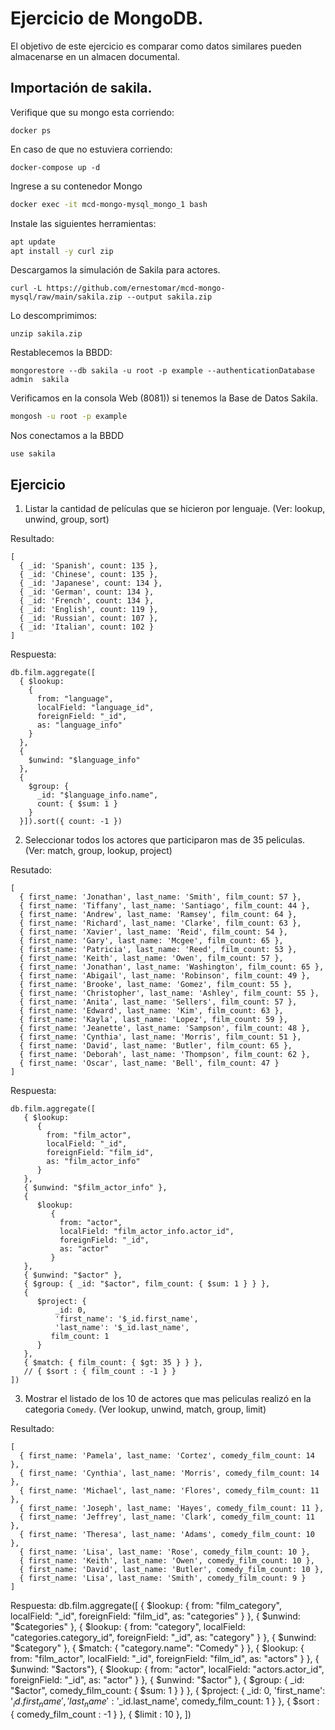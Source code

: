 # Ejercicio de MongoDB.

El objetivo de este ejercicio es comparar como datos similares pueden almacenarse en un almacen documental.

## Importación de sakila.

Verifique que su mongo esta corriendo:

```
docker ps
````

En caso de que no estuviera corriendo:

```
docker-compose up -d
```

Ingrese a su contenedor Mongo

```bash
docker exec -it mcd-mongo-mysql_mongo_1 bash
```

Instale las siguientes herramientas:

```bash
apt update
apt install -y curl zip
```

Descargamos la simulación de Sakila para actores.

```
curl -L https://github.com/ernestomar/mcd-mongo-mysql/raw/main/sakila.zip --output sakila.zip
````

Lo descomprimimos:

```
unzip sakila.zip
```

Restablecemos la BBDD:

```
mongorestore --db sakila -u root -p example --authenticationDatabase admin  sakila
```

Verificamos en la consola Web (8081)) si tenemos la Base de Datos Sakila.


```bash
mongosh -u root -p example
```

Nos conectamos a la BBDD

```
use sakila
```

## Ejercicio

1. Listar la cantidad de películas que se hicieron por lenguaje. (Ver: lookup, unwind, group, sort)

Resultado:
```
[
  { _id: 'Spanish', count: 135 },
  { _id: 'Chinese', count: 135 },
  { _id: 'Japanese', count: 134 },
  { _id: 'German', count: 134 },
  { _id: 'French', count: 134 },
  { _id: 'English', count: 119 },
  { _id: 'Russian', count: 107 },
  { _id: 'Italian', count: 102 }
]
```

Respuesta:
```
db.film.aggregate([ 
  { $lookup: 
    { 
      from: "language", 
      localField: "language_id", 
      foreignField: "_id", 
      as: "language_info" 
    } 
  }, 
  { 
    $unwind: "$language_info" 
  }, 
  { 
    $group: { 
      _id: "$language_info.name", 
      count: { $sum: 1 } 
    } 
  }]).sort({ count: -1 })
```

2. Seleccionar todos los actores que participaron mas de 35 peliculas. (Ver: match, group, lookup, project)

Resutado:
```
[
  { first_name: 'Jonathan', last_name: 'Smith', film_count: 57 },
  { first_name: 'Tiffany', last_name: 'Santiago', film_count: 44 },
  { first_name: 'Andrew', last_name: 'Ramsey', film_count: 64 },
  { first_name: 'Richard', last_name: 'Clarke', film_count: 63 },
  { first_name: 'Xavier', last_name: 'Reid', film_count: 54 },
  { first_name: 'Gary', last_name: 'Mcgee', film_count: 65 },
  { first_name: 'Patricia', last_name: 'Reed', film_count: 53 },
  { first_name: 'Keith', last_name: 'Owen', film_count: 57 },
  { first_name: 'Jonathan', last_name: 'Washington', film_count: 65 },
  { first_name: 'Abigail', last_name: 'Robinson', film_count: 49 },
  { first_name: 'Brooke', last_name: 'Gomez', film_count: 55 },
  { first_name: 'Christopher', last_name: 'Ashley', film_count: 55 },
  { first_name: 'Anita', last_name: 'Sellers', film_count: 57 },
  { first_name: 'Edward', last_name: 'Kim', film_count: 63 },
  { first_name: 'Kayla', last_name: 'Lopez', film_count: 59 },
  { first_name: 'Jeanette', last_name: 'Sampson', film_count: 48 },
  { first_name: 'Cynthia', last_name: 'Morris', film_count: 51 },
  { first_name: 'David', last_name: 'Butler', film_count: 65 },
  { first_name: 'Deborah', last_name: 'Thompson', film_count: 62 },
  { first_name: 'Oscar', last_name: 'Bell', film_count: 47 }
]
```

Respuesta:

```
db.film.aggregate([
   { $lookup:
      {
        from: "film_actor",
        localField: "_id",
        foreignField: "film_id",
        as: "film_actor_info"
      }
   },
   { $unwind: "$film_actor_info" },
   {
      $lookup:
         {
           from: "actor",
           localField: "film_actor_info.actor_id",
           foreignField: "_id",
           as: "actor"
         }
   },
   { $unwind: "$actor" },
   { $group: { _id: "$actor", film_count: { $sum: 1 } } },
   {
      $project: {
          _id: 0,
          'first_name': '$_id.first_name', 
          'last_name': '$_id.last_name', 
         film_count: 1
      }
   },
   { $match: { film_count: { $gt: 35 } } },
   // { $sort : { film_count : -1 } }
])
```

3. Mostrar el listado de los 10 de actores que mas peliculas realizó en la categoria `Comedy`. (Ver lookup, unwind, match, group, limit)

Resultado:
```
[
  { first_name: 'Pamela', last_name: 'Cortez', comedy_film_count: 14 },
  { first_name: 'Cynthia', last_name: 'Morris', comedy_film_count: 14 },
  { first_name: 'Michael', last_name: 'Flores', comedy_film_count: 11 },
  { first_name: 'Joseph', last_name: 'Hayes', comedy_film_count: 11 },
  { first_name: 'Jeffrey', last_name: 'Clark', comedy_film_count: 11 },
  { first_name: 'Theresa', last_name: 'Adams', comedy_film_count: 10 },
  { first_name: 'Lisa', last_name: 'Rose', comedy_film_count: 10 },
  { first_name: 'Keith', last_name: 'Owen', comedy_film_count: 10 },
  { first_name: 'David', last_name: 'Butler', comedy_film_count: 10 },
  { first_name: 'Lisa', last_name: 'Smith', comedy_film_count: 9 }
]
```


Respuesta:
db.film.aggregate([
   {
      $lookup:
         {
           from: "film_category",
           localField: "_id",
           foreignField: "film_id",
           as: "categories"
         }
   },
   {
      $unwind: "$categories"
   },
   {
      $lookup:
         {
           from: "category",
           localField: "categories.category_id",
           foreignField: "_id",
           as: "category"
         }
   },
   {
      $unwind: "$category"
   },
   {
      $match:
         {
           "category.name": "Comedy"
         }
   },
   {
      $lookup:
         {
           from: "film_actor",
           localField: "_id",
           foreignField: "film_id",
           as: "actors"
         }
   },
   { $unwind: "$actors"},
   {
      $lookup:
         {
           from: "actor",
           localField: "actors.actor_id",
           foreignField: "_id",
           as: "actor"
         }
   },
   { $unwind: "$actor" },
   { 
    $group: { 
      _id: "$actor",
      comedy_film_count: { $sum: 1 } 
    } 
  },
  {
      $project: {
          _id: 0,
          'first_name': '$_id.first_name', 
          'last_name': '$_id.last_name', 
         comedy_film_count: 1
      }
  },
  { $sort : { comedy_film_count : -1 } },
  { $limit : 10 },
])
```